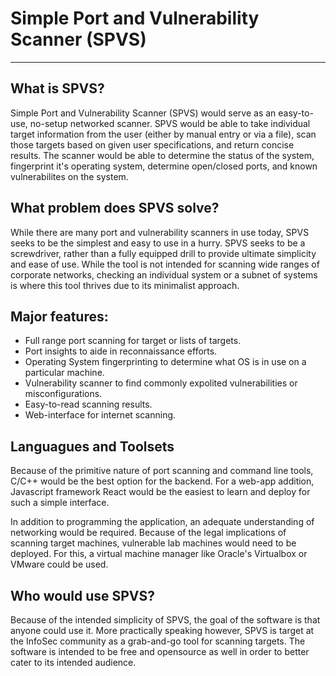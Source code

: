 # Simple Port and Vulnerability Scanner (SPVS)
<hr/>

## What is SPVS?
Simple Port and Vulnerability Scanner (SPVS) would serve as an easy-to-use, no-setup networked scanner. SPVS would be able to take individual target information from the user (either by manual entry or via a file), scan those targets based on given user specifications, and return concise results. The scanner would be able to determine the status of the system, fingerprint it's operating system, determine open/closed ports, and known vulnerabilites on the system.

## What problem does SPVS solve?
While there are many port and vulnerability scanners in use today, SPVS seeks to be the simplest and easy to use in a hurry. SPVS seeks to be a screwdriver, rather than a fully equipped drill to provide ultimate simplicity and ease of use. While the tool is not intended for scanning wide ranges of corporate networks, checking an individual system or a subnet of systems is where this tool thrives due to its minimalist approach.

## Major features:
* Full range port scanning for target or lists of targets. 
* Port insights to aide in reconnaissance efforts.
* Operating System fingerprinting to determine what OS is in use on a particular machine.
* Vulnerability scanner to find commonly expolited vulnerabilities or misconfigurations.
* Easy-to-read scanning results.
* Web-interface for internet scanning.

## Languagues and Toolsets
Because of the primitive nature of port scanning and command line tools, C/C++ would be the best option for the backend. For a web-app addition, Javascript framework React would be the easiest to learn and deploy for such a simple interface.

In addition to programming the application, an adequate understanding of networking would be required. Because of the legal implications of scanning target machines, vulnerable lab machines would need to be deployed. For this, a virtual machine manager like Oracle's Virtualbox or VMware could be used.

## Who would use SPVS?
Because of the intended simplicity of SPVS, the goal of the software is that anyone could use it. More practically speaking however, SPVS is target at the InfoSec community as a grab-and-go tool for scanning targets. The software is intended to be free and opensource as well in order to better cater to its intended audience.